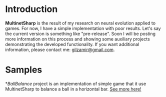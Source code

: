 Introduction
============

**MultinetSharp** is the result of my research on neural evolution applied to games. For now, I have a simple implementation with poor results. Let's say the current version is something like "pre-release". Soon I will be posting more information on this process and showing some auxiliary projects demonstrating the developed functionality. If you want additional information, please contact me: gilzamir@gmail.com.

Samples
========

**BallBalance* project is an implementation of simple game that it use MultinetSharp to balance a ball in a horizontal bar.
[See more here!](https://github.com/gilzamir/multinetsharp_sample_ballbalance)
